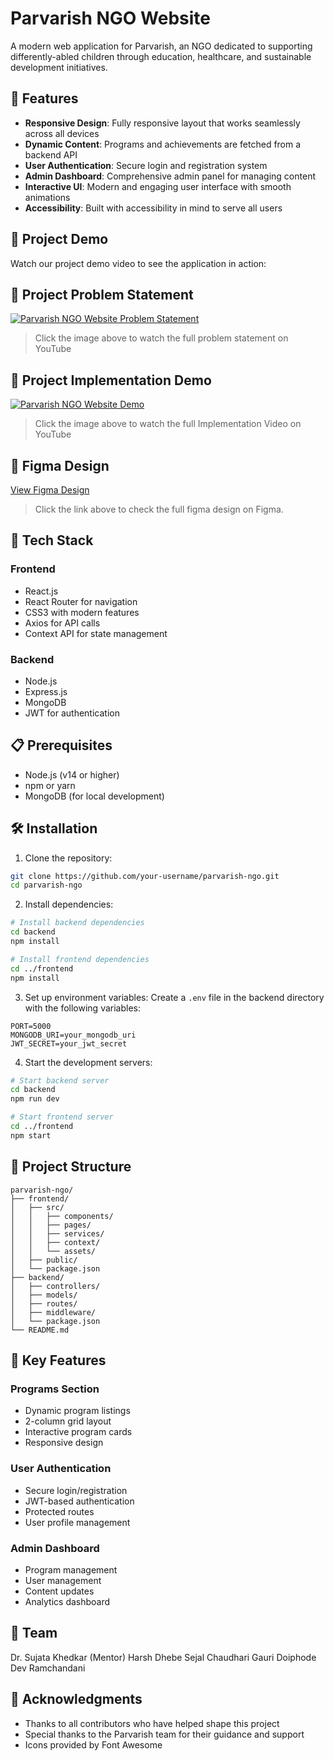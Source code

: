 # Parvarish NGO Website

A modern web application for Parvarish, an NGO dedicated to supporting differently-abled children through education, healthcare, and sustainable development initiatives.

## 🌟 Features

- **Responsive Design**: Fully responsive layout that works seamlessly across all devices
- **Dynamic Content**: Programs and achievements are fetched from a backend API
- **User Authentication**: Secure login and registration system
- **Admin Dashboard**: Comprehensive admin panel for managing content
- **Interactive UI**: Modern and engaging user interface with smooth animations
- **Accessibility**: Built with accessibility in mind to serve all users

## 🎥 Project Demo

Watch our project demo video to see the application in action:

## 🎥 Project Problem Statement
[![Parvarish NGO Website Problem Statement](https://youtu.be/cDAosFU1meE?si=ZSZaqbKNyKc_-ACo)](https://youtu.be/cDAosFU1meE?si=ZSZaqbKNyKc_-ACo)

> Click the image above to watch the full problem statement on YouTube

## 🎥 Project Implementation Demo
[![Parvarish NGO Website Demo](https://www.youtube.com/watch?v=l5BmD8ck5lQ)](https://www.youtube.com/watch?v=l5BmD8ck5lQ)


> Click the image above to watch the full Implementation Video on YouTube

## 🌟 Figma Design
[View Figma Design](https://www.figma.com/design/xRVT4MVnLkWdVeLSV45ADB/parvarish?node-id=291-108&t=7YdjDSr55wGdiGJS-1)

> Click the link above to check the full figma design on Figma.


## 🚀 Tech Stack

### Frontend
- React.js
- React Router for navigation
- CSS3 with modern features
- Axios for API calls
- Context API for state management

### Backend
- Node.js
- Express.js
- MongoDB
- JWT for authentication

## 📋 Prerequisites

- Node.js (v14 or higher)
- npm or yarn
- MongoDB (for local development)

## 🛠️ Installation

1. Clone the repository:
```bash
git clone https://github.com/your-username/parvarish-ngo.git
cd parvarish-ngo
```

2. Install dependencies:
```bash
# Install backend dependencies
cd backend
npm install

# Install frontend dependencies
cd ../frontend
npm install
```

3. Set up environment variables:
Create a `.env` file in the backend directory with the following variables:
```env
PORT=5000
MONGODB_URI=your_mongodb_uri
JWT_SECRET=your_jwt_secret
```

4. Start the development servers:
```bash
# Start backend server
cd backend
npm run dev

# Start frontend server
cd ../frontend
npm start
```

## 📁 Project Structure

```
parvarish-ngo/
├── frontend/
│   ├── src/
│   │   ├── components/
│   │   ├── pages/
│   │   ├── services/
│   │   ├── context/
│   │   └── assets/
│   ├── public/
│   └── package.json
├── backend/
│   ├── controllers/
│   ├── models/
│   ├── routes/
│   ├── middleware/
│   └── package.json
└── README.md
```

## 🔑 Key Features

### Programs Section
- Dynamic program listings
- 2-column grid layout
- Interactive program cards
- Responsive design

### User Authentication
- Secure login/registration
- JWT-based authentication
- Protected routes
- User profile management

### Admin Dashboard
- Program management
- User management
- Content updates
- Analytics dashboard


## 👥 Team
Dr. Sujata Khedkar (Mentor)
Harsh Dhebe
Sejal Chaudhari
Gauri Doiphode
Dev Ramchandani



## 🙏 Acknowledgments

- Thanks to all contributors who have helped shape this project
- Special thanks to the Parvarish team for their guidance and support
- Icons provided by Font Awesome 